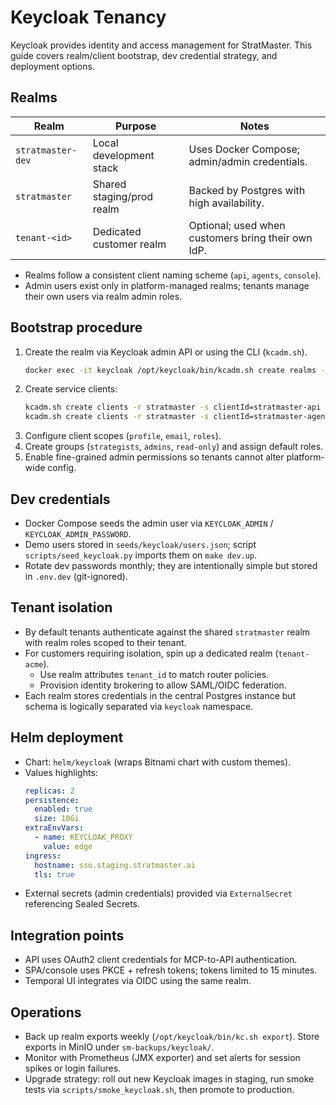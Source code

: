 # Keycloak Tenancy

Keycloak provides identity and access management for StratMaster. This guide
covers realm/client bootstrap, dev credential strategy, and deployment options.

## Realms

| Realm             | Purpose                   | Notes |
| ----------------- | ------------------------- | ----- |
| `stratmaster-dev` | Local development stack   | Uses Docker Compose; admin/admin credentials. |
| `stratmaster`     | Shared staging/prod realm | Backed by Postgres with high availability. |
| `tenant-<id>`     | Dedicated customer realm  | Optional; used when customers bring their own IdP. |

- Realms follow a consistent client naming scheme (`api`, `agents`, `console`).
- Admin users exist only in platform-managed realms; tenants manage their own
  users via realm admin roles.

## Bootstrap procedure

1. Create the realm via Keycloak admin API or using the CLI (`kcadm.sh`).
   ```bash
   docker exec -it keycloak /opt/keycloak/bin/kcadm.sh create realms -s realm=stratmaster -s enabled=true
   ```
2. Create service clients:
   ```bash
   kcadm.sh create clients -r stratmaster -s clientId=stratmaster-api -s publicClient=false -s protocol=openid-connect -s 'redirectUris=["https://api.stratmaster.ai/*"]'
   kcadm.sh create clients -r stratmaster -s clientId=stratmaster-agents -s publicClient=false -s protocol=openid-connect -s 'redirectUris=["https://agents.stratmaster.ai/*"]'
   ```
3. Configure client scopes (`profile`, `email`, `roles`).
4. Create groups (`strategists`, `admins`, `read-only`) and assign default roles.
5. Enable fine-grained admin permissions so tenants cannot alter platform-wide config.

## Dev credentials

- Docker Compose seeds the admin user via `KEYCLOAK_ADMIN` / `KEYCLOAK_ADMIN_PASSWORD`.
- Demo users stored in `seeds/keycloak/users.json`; script `scripts/seed_keycloak.py`
  imports them on `make dev.up`.
- Rotate dev passwords monthly; they are intentionally simple but stored in
  `.env.dev` (git-ignored).

## Tenant isolation

- By default tenants authenticate against the shared `stratmaster` realm with
  realm roles scoped to their tenant.
- For customers requiring isolation, spin up a dedicated realm (`tenant-acme`).
  - Use realm attributes `tenant_id` to match router policies.
  - Provision identity brokering to allow SAML/OIDC federation.
- Each realm stores credentials in the central Postgres instance but schema is
  logically separated via `keycloak` namespace.

## Helm deployment

- Chart: `helm/keycloak` (wraps Bitnami chart with custom themes).
- Values highlights:
  ```yaml
  replicas: 2
  persistence:
    enabled: true
    size: 10Gi
  extraEnvVars:
    - name: KEYCLOAK_PROXY
      value: edge
  ingress:
    hostname: sso.staging.stratmaster.ai
    tls: true
  ```
- External secrets (admin credentials) provided via `ExternalSecret` referencing
  Sealed Secrets.

## Integration points

- API uses OAuth2 client credentials for MCP-to-API authentication.
- SPA/console uses PKCE + refresh tokens; tokens limited to 15 minutes.
- Temporal UI integrates via OIDC using the same realm.

## Operations

- Back up realm exports weekly (`/opt/keycloak/bin/kc.sh export`). Store exports in
  MinIO under `sm-backups/keycloak/`.
- Monitor with Prometheus (JMX exporter) and set alerts for session spikes or login
  failures.
- Upgrade strategy: roll out new Keycloak images in staging, run smoke tests via
  `scripts/smoke_keycloak.sh`, then promote to production.
